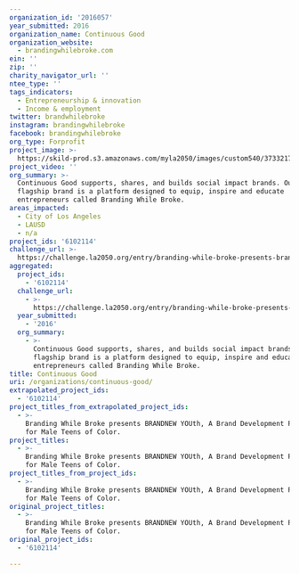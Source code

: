 ```yaml
---
organization_id: '2016057'
year_submitted: 2016
organization_name: Continuous Good
organization_website:
  - brandingwhilebroke.com
ein: ''
zip: ''
charity_navigator_url: ''
ntee_type: ''
tags_indicators:
  - Entrepreneurship & innovation
  - Income & employment
twitter: brandwhilebroke
instagram: brandingwhilebroke
facebook: brandingwhilebroke
org_type: Forprofit
project_image: >-
  https://skild-prod.s3.amazonaws.com/myla2050/images/custom540/3733217165741-team91.jpg
project_video: ''
org_summary: >-
  Continuous Good supports, shares, and builds social impact brands. Our
  flagship brand is a platform designed to equip, inspire and educate
  entrepreneurs called Branding While Broke.
areas_impacted:
  - City of Los Angeles
  - LAUSD
  - n/a
project_ids: '6102114'
challenge_url: >-
  https://challenge.la2050.org/entry/branding-while-broke-presents-brandnew-youth-a-brand-development-program-for-male-teens-of-color
aggregated:
  project_ids:
    - '6102114'
  challenge_url:
    - >-
      https://challenge.la2050.org/entry/branding-while-broke-presents-brandnew-youth-a-brand-development-program-for-male-teens-of-color
  year_submitted:
    - '2016'
  org_summary:
    - >-
      Continuous Good supports, shares, and builds social impact brands. Our
      flagship brand is a platform designed to equip, inspire and educate
      entrepreneurs called Branding While Broke.
title: Continuous Good
uri: /organizations/continuous-good/
extrapolated_project_ids:
  - '6102114'
project_titles_from_extrapolated_project_ids:
  - >-
    Branding While Broke presents BRANDNEW YOUth, A Brand Development Program
    for Male Teens of Color.
project_titles:
  - >-
    Branding While Broke presents BRANDNEW YOUth, A Brand Development Program
    for Male Teens of Color.
project_titles_from_project_ids:
  - >-
    Branding While Broke presents BRANDNEW YOUth, A Brand Development Program
    for Male Teens of Color.
original_project_titles:
  - >-
    Branding While Broke presents BRANDNEW YOUth, A Brand Development Program
    for Male Teens of Color.
original_project_ids:
  - '6102114'

---
```

